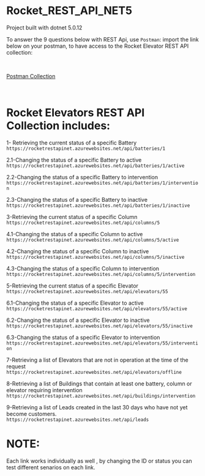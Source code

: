# Rocket_REST_API_NET5

Project built with dotnet 5.0.12

To answer the 9 questions below with REST Api, use `Postman`: import the link below on your postman, to have access to the Rocket Elevator REST API collection:

<br>

[Postman Collection](https://www.getpostman.com/collections/908796cf0a1bff84363a)


<br>

# Rocket Elevators REST API Collection includes: 

1- Retrieving the current status of a specific Battery
`https://rocketrestapinet.azurewebsites.net/api/batteries/1`

2.1-Changing the status of a specific Battery to active
`https://rocketrestapinet.azurewebsites.net/api/batteries/1/active`

2.2-Changing the status of a specific Battery to intervention
`https://rocketrestapinet.azurewebsites.net/api/batteries/1/intervention`

2.3-Changing the status of a specific Battery to inactive
`https://rocketrestapinet.azurewebsites.net/api/batteries/1/inactive`

3-Retrieving the current status of a specific Column
`https://rocketrestapinet.azurewebsites.net/api/columns/5`

4.1-Changing the status of a specific Column to active
`https://rocketrestapinet.azurewebsites.net/api/columns/5/active`

4.2-Changing the status of a specific Column to inactive
`https://rocketrestapinet.azurewebsites.net/api/columns/5/inactive`

4.3-Changing the status of a specific Column to intervention
`https://rocketrestapinet.azurewebsites.net/api/columns/5/intervention`

5-Retrieving the current status of a specific Elevator
`https://rocketrestapinet.azurewebsites.net/api/elevators/55`

6.1-Changing the status of a specific Elevator to active
`https://rocketrestapinet.azurewebsites.net/api/elevators/55/active`

6.2-Changing the status of a specific Elevator to inactive
`https://rocketrestapinet.azurewebsites.net/api/elevators/55/inactive`

6.3-Changing the status of a specific Elevator to intervention
`https://rocketrestapinet.azurewebsites.net/api/elevators/55/intervention`

7-Retrieving a list of Elevators that are not in operation at the time of the request
`https://rocketrestapinet.azurewebsites.net/api/elevators/offline`

8-Retrieving a list of Buildings that contain at least one battery, column or elevator requiring intervention
`https://rocketrestapinet.azurewebsites.net/api/buildings/intervention`

9-Retrieving a list of Leads created in the last 30 days who have not yet become customers.
`https://rocketrestapinet.azurewebsites.net/api/leads`

# NOTE:
 Each link works individually as well , by changing the ID or status you can test different senarios on each link. 